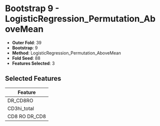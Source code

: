 # Bootstrap 9 - LogisticRegression_Permutation_AboveMean

- **Outer Fold**: 39
- **Bootstrap**: 9
- **Method**: LogisticRegression_Permutation_AboveMean
- **Fold Seed**: 88
- **Features Selected**: 3

## Selected Features

| Feature |
|---------|
| DR_CD8RO |
| CD3hi_total |
| CD8 RO DR_CD8 |
